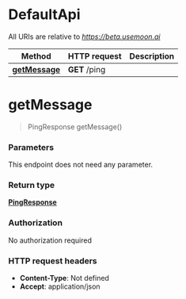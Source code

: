 # DefaultApi

All URIs are relative to *https://beta.usemoon.ai*

| Method | HTTP request | Description |
|------------- | ------------- | -------------|
| [**getMessage**](DefaultApi.md#getMessage) | **GET** /ping |  |


<a name="getMessage"></a>
# **getMessage**
> PingResponse getMessage()



### Parameters
This endpoint does not need any parameter.

### Return type

[**PingResponse**](../Models/PingResponse.md)

### Authorization

No authorization required

### HTTP request headers

- **Content-Type**: Not defined
- **Accept**: application/json

